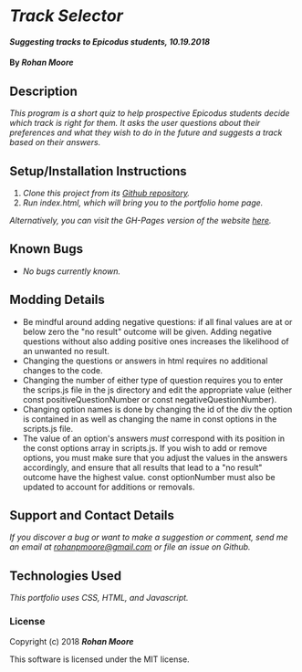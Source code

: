 # _Track Selector_

#### _Suggesting tracks to Epicodus students, 10.19.2018_

#### By **_Rohan Moore_**

## Description

_This program is a short quiz to help prospective Epicodus students decide which track is right for them.  It asks the user questions about their preferences and what they wish to do in the future and suggests a track based on their answers._

## Setup/Installation Instructions

1. _Clone this project from its [Github repository](https://github.com/rohanpmoore/track-suggestion-epicodus)._
2. _Run index.html, which will bring you to the portfolio home page._

_Alternatively, you can visit the GH-Pages version of the website [here](https://rohanpmoore.github.io/track-suggestion-epicodus/)._

## Known Bugs

* _No bugs currently known._

## Modding Details

* Be mindful around adding negative questions: if all final values are at or below zero the "no result" outcome will be given.  Adding negative questions without also adding positive ones increases the likelihood of an unwanted no result.
* Changing the questions or answers in html requires no additional changes to the code.
* Changing the number of either type of question requires you to enter the scrips.js file in the js directory and edit the appropriate value (either const positiveQuestionNumber or const negativeQuestionNumber).
* Changing option names is done by changing the id of the div the option is contained in as well as changing the name in const options in the scripts.js file.
* The value of an option's answers _must_ correspond with its position in the const options array in scripts.js.  If you wish to add or remove options, you must make sure that you adjust the values in the answers accordingly, and ensure that all results that lead to a "no result" outcome have the highest value.  const optionNumber must also be updated to account for additions or removals.

## Support and Contact Details

_If you discover a bug or want to make a suggestion or comment, send me an email at rohanpmoore@gmail.com or file an issue on Github._

## Technologies Used

_This portfolio uses CSS, HTML, and Javascript._

### License

Copyright (c) 2018 **_Rohan Moore_**

This software is licensed under the MIT license.
